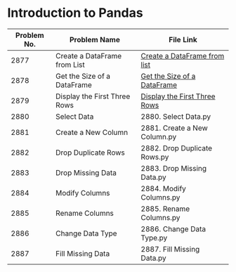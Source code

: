# Introduction to Pandas 

| Problem No. | Problem Name                  | File Link                       | 
|-------------|--------------------------------|----------------------------------|
| 2877        | Create a DataFrame from List   | [Create a DataFrame from list](https://leetcode.com/problems/create-a-dataframe-from-list/) |
| 2878        | Get the Size of a DataFrame    | [Get the Size of a DataFrame](https://leetcode.com/problems/get-the-size-of-a-dataframe?envType=study-plan-v2&envId=introduction-to-pandas&lang=pythondata)  | 
| 2879        | Display the First Three Rows   | [Display the First Three Rows](https://leetcode.com/problems/display-the-first-three-rows?envType=study-plan-v2&envId=introduction-to-pandas&lang=pythondata)
| 2880        | Select Data                    | 2880. Select Data.py                  | 
| 2881        | Create a New Column            | 2881. Create a New Column.py           | 
| 2882        | Drop Duplicate Rows            | 2882. Drop Duplicate Rows.py           | 
| 2883        | Drop Missing Data              | 2883. Drop Missing Data.py             |
| 2884        | Modify Columns                 | 2884. Modify Columns.py                |
| 2885        | Rename Columns                 | 2885. Rename Columns.py                | 
| 2886        | Change Data Type               | 2886. Change Data Type.py              | 
| 2887        | Fill Missing Data              | 2887. Fill Missing Data.py             |

